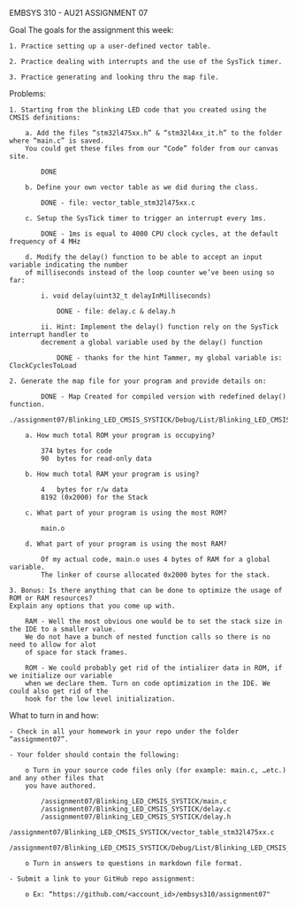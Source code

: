 EMBSYS 310 - AU21
ASSIGNMENT 07

Goal
The goals for the assignment this week:

    1. Practice setting up a user-defined vector table.

    2. Practice dealing with interrupts and the use of the SysTick timer.

    3. Practice generating and looking thru the map file.

Problems:

    1. Starting from the blinking LED code that you created using the CMSIS definitions:

        a. Add the files “stm32l475xx.h” & “stm32l4xx_it.h” to the folder where “main.c” is saved. 
        You could get these files from our “Code” folder from our canvas site.

            DONE

        b. Define your own vector table as we did during the class.
 
            DONE - file: vector_table_stm32l475xx.c

        c. Setup the SysTick timer to trigger an interrupt every 1ms.

            DONE - 1ms is equal to 4000 CPU clock cycles, at the default frequency of 4 MHz

        d. Modify the delay() function to be able to accept an input variable indicating the number 
        of milliseconds instead of the loop counter we’ve been using so far:
 
            i. void delay(uint32_t delayInMilliseconds)
     
                DONE - file: delay.c & delay.h

            ii. Hint: Implement the delay() function rely on the SysTick interrupt handler to 
            decrement a global variable used by the delay() function
                 
                DONE - thanks for the hint Tammer, my global variable is: ClockCyclesToLoad

    2. Generate the map file for your program and provide details on:
              
            DONE - Map Created for compiled version with redefined delay() function.
            ./assignment07/Blinking_LED_CMSIS_SYSTICK/Debug/List/Blinking_LED_CMSIS_SYSTICK.map

        a. How much total ROM your program is occupying?

            374 bytes for code
            90  bytes for read-only data
            
        b. How much total RAM your program is using?

            4   bytes for r/w data
            8192 (0x2000) for the Stack

        c. What part of your program is using the most ROM?
     
            main.o

        d. What part of your program is using the most RAM?

            Of my actual code, main.o uses 4 bytes of RAM for a global variable.
            The linker of course allocated 0x2000 bytes for the stack.

    3. Bonus: Is there anything that can be done to optimize the usage of ROM or RAM resources? 
    Explain any options that you come up with.

        RAM - Well the most obvious one would be to set the stack size in the IDE to a smaller value.
        We do not have a bunch of nested function calls so there is no need to allow for alot
        of space for stack frames.

        ROM - We could probably get rid of the intializer data in ROM, if we initialize our variable
        when we declare them. Turn on code optimization in the IDE. We could also get rid of the
        hook for the low level initialization.

What to turn in and how:
 
    - Check in all your homework in your repo under the folder “assignment07”.

    - Your folder should contain the following:

        o Turn in your source code files only (for example: main.c, …etc.) and any other files that 
        you have authored.

            /assignment07/Blinking_LED_CMSIS_SYSTICK/main.c
            /assignment07/Blinking_LED_CMSIS_SYSTICK/delay.c
            /assignment07/Blinking_LED_CMSIS_SYSTICK/delay.h
            /assignment07/Blinking_LED_CMSIS_SYSTICK/vector_table_stm32l475xx.c
            /assignment07/Blinking_LED_CMSIS_SYSTICK/Debug/List/Blinking_LED_CMSIS_SYSTICK.map

        o Turn in answers to questions in markdown file format.

    - Submit a link to your GitHub repo assignment:

        o Ex: “https://github.com/<account_id>/embsys310/assignment07"